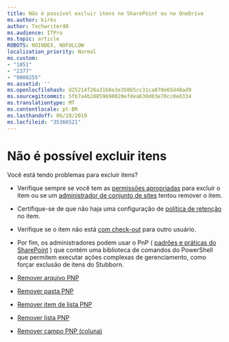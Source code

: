 ```yaml
---
title: Não é possível excluir itens no SharePoint ou no OneDrive
ms.author: kirks
author: Techwriter40
ms.audience: ITPro
ms.topic: article
ROBOTS: NOINDEX, NOFOLLOW
localization_priority: Normal
ms.custom:
- "1851"
- "2377"
- "9000255"
ms.assetid: ''
ms.openlocfilehash: d25214f26a3168e3e350b5cc31ca870e65d48ad9
ms.sourcegitcommit: 5fb7a4b28859690020efdea630d03e70cc0e6334
ms.translationtype: MT
ms.contentlocale: pt-BR
ms.lasthandoff: 06/28/2019
ms.locfileid: "35366521"
---
```

# <a name="unable-to-delete-items"></a>Não é possível excluir itens

Você está tendo problemas para excluir itens?

- Verifique sempre se você tem as [permissões apropriadas](https://docs.microsoft.com/sharepoint/default-sharepoint-groups) para excluir o item ou se um [administrador de conjunto de sites](https://docs.microsoft.com/sharepoint/customize-sharepoint-site-permissions#add-change-or-remove-a-site-collection-administrator) tentou remover o item.

- Certifique-se de que não haja uma configuração de [política de retenção](https://docs.microsoft.com/office365/securitycompliance/retention-policies) no item.

- Verifique se o item não está [com check-out](https://support.office.com/article/check-out-check-in-or-discard-changes-to-files-in-a-library-7e2c12a9-a874-4393-9511-1378a700f6de) para outro usuário.

- Por fim, os administradores podem usar o PnP ( [padrões e práticas do SharePoint](https://docs.microsoft.com/powershell/sharepoint/sharepoint-pnp/sharepoint-pnp-cmdlets?view=sharepoint-ps#installation) ) que contém uma biblioteca de comandos do PowerShell que permitem executar ações complexas de gerenciamento, como forçar exclusão de itens do Stubborn.
- [Remover arquivo PNP](https://docs.microsoft.com/powershell/module/sharepoint-pnp/remove-pnpfile?view=sharepoint-ps)
- [Remover pasta PNP](https://docs.microsoft.com/powershell/module/sharepoint-pnp/remove-pnpfolder?view=sharepoint-ps)
- [Remover item de lista PNP](https://docs.microsoft.com/powershell/module/sharepoint-pnp/remove-pnplistitem?view=sharepoint-ps)
- [Remover lista PNP](https://docs.microsoft.com/powershell/module/sharepoint-pnp/remove-pnplist?view=sharepoint-ps)
- [Remover campo PNP (coluna)](https://docs.microsoft.com/powershell/module/sharepoint-pnp/remove-pnpfield?view=sharepoint-ps)